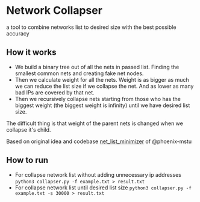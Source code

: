 # Network Collapser
a tool to combine networks list to desired size with the best possible accuracy

## How it works
* We build a binary tree out of all the nets in passed list. Finding the smallest common nets and creating fake net nodes.
* Then we calculate weight for all the nets. Weight is as bigger as much we can reduce the list size if we collapse the net. And as lower as many bad IPs are covered by that net.
* Then we recursively collapse nets starting from those who has the biggest weight (the biggest weight is infinity) until we have desired list size.

The difficult thing is that weight of the parent nets is changed when we collapse it's child.

Based on original idea and codebase [net_list_minimizer](https://github.com/phoenix-mstu/net_list_minimizer) of @phoenix-mstu

## How to run
* For collapse network list without adding unnecessary ip addresses
`python3 collapser.py -f example.txt > result.txt`
* For collapse network list until desired list size
`python3 collapser.py -f example.txt -s 30000 > result.txt`
